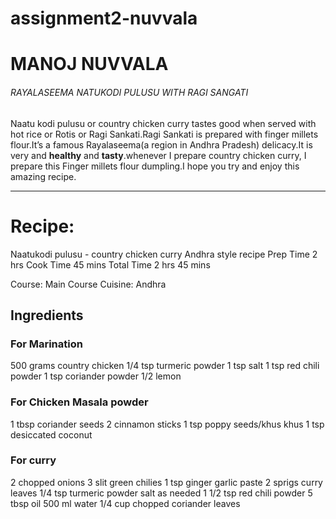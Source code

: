 # assignment2-nuvvala
# MANOJ NUVVALA
###### RAYALASEEMA NATUKODI PULUSU WITH RAGI SANGATI
Naatu kodi pulusu or country chicken curry tastes good when served with hot rice or Rotis or Ragi Sankati.Ragi Sankati is prepared with finger millets flour.It’s a famous Rayalaseema(a region in Andhra Pradesh) delicacy.It is very and **healthy** and **tasty**.whenever I prepare country chicken curry, I prepare this Finger millets flour dumpling.I hope you try and enjoy this amazing recipe.

*************************************

# Recipe:
Naatukodi pulusu - country chicken curry Andhra style recipe
Prep Time
2 hrs
Cook Time
45 mins
Total Time
2 hrs 45 mins
 
Course: Main Course
Cuisine: Andhra
## Ingredients
### For Marination
500 grams country chicken
1/4 tsp turmeric powder
1 tsp salt
1 tsp red chili powder
1 tsp coriander powder
1/2 lemon
### For Chicken Masala powder
1 tbsp coriander seeds
2 cinnamon sticks
1 tsp poppy seeds/khus khus
1 tsp desiccated coconut
### For curry
2 chopped onions
3 slit green chilies
1 tsp ginger garlic paste
2 sprigs curry leaves
1/4 tsp turmeric powder
salt as needed
1 1/2 tsp red chili powder
5 tbsp oil
500 ml water
1/4 cup chopped coriander leaves
